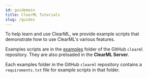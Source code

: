 ```yaml
---
id: guidemain
title: ClearML Tutorials
slug: /guides
---
```



To help learn and use ClearML, we provide example scripts that demonstrate how to use ClearML's various features. 

Examples scripts are in the [examples](https://github.com/clearml/clearml/tree/master/examples) folder of the GitHub `clearml` 
repository. They are also preloaded in the **ClearML Server**.

Each examples folder in the GitHub ``clearml`` repository contains a ``requirements.txt`` file for example scripts in that folder.
